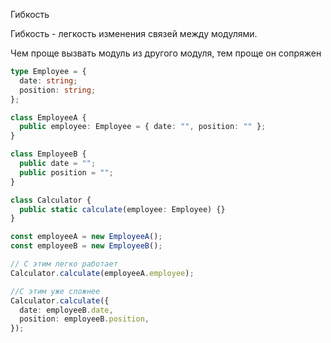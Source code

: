 Гибкость

Гибкость - легкость изменения связей между модулями.  

Чем проще вызвать модуль из другого модуля, тем проще он сопряжен

```ts
type Employee = {
  date: string;
  position: string;
};

class EmployeeA {
  public employee: Employee = { date: "", position: "" };
}

class EmployeeB {
  public date = "";
  public position = "";
}

class Calculator {
  public static calculate(employee: Employee) {}
}

const employeeA = new EmployeeA();
const employeeB = new EmployeeB();

// С этим легко работает
Calculator.calculate(employeeA.employee);

//С этим уже сложнее
Calculator.calculate({
  date: employeeB.date,
  position: employeeB.position,
});
```